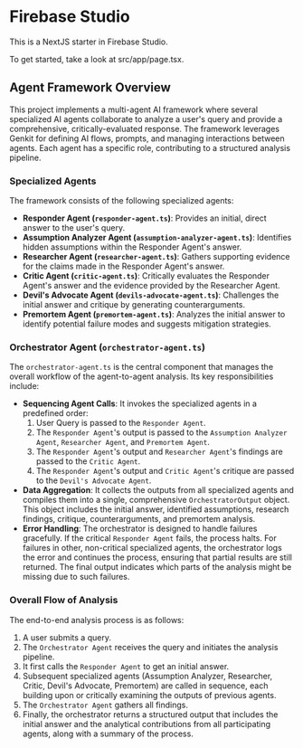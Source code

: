 # Firebase Studio

This is a NextJS starter in Firebase Studio.

To get started, take a look at src/app/page.tsx.

## Agent Framework Overview

This project implements a multi-agent AI framework where several specialized AI agents collaborate to analyze a user's query and provide a comprehensive, critically-evaluated response. The framework leverages Genkit for defining AI flows, prompts, and managing interactions between agents. Each agent has a specific role, contributing to a structured analysis pipeline.

### Specialized Agents

The framework consists of the following specialized agents:

*   **Responder Agent (`responder-agent.ts`)**: Provides an initial, direct answer to the user's query.
*   **Assumption Analyzer Agent (`assumption-analyzer-agent.ts`)**: Identifies hidden assumptions within the Responder Agent's answer.
*   **Researcher Agent (`researcher-agent.ts`)**: Gathers supporting evidence for the claims made in the Responder Agent's answer.
*   **Critic Agent (`critic-agent.ts`)**: Critically evaluates the Responder Agent's answer and the evidence provided by the Researcher Agent.
*   **Devil's Advocate Agent (`devils-advocate-agent.ts`)**: Challenges the initial answer and critique by generating counterarguments.
*   **Premortem Agent (`premortem-agent.ts`)**: Analyzes the initial answer to identify potential failure modes and suggests mitigation strategies.

### Orchestrator Agent (`orchestrator-agent.ts`)

The `orchestrator-agent.ts` is the central component that manages the overall workflow of the agent-to-agent analysis. Its key responsibilities include:

*   **Sequencing Agent Calls**: It invokes the specialized agents in a predefined order:
    1.  User Query is passed to the `Responder Agent`.
    2.  The `Responder Agent`'s output is passed to the `Assumption Analyzer Agent`, `Researcher Agent`, and `Premortem Agent`.
    3.  The `Responder Agent`'s output and `Researcher Agent`'s findings are passed to the `Critic Agent`.
    4.  The `Responder Agent`'s output and `Critic Agent`'s critique are passed to the `Devil's Advocate Agent`.
*   **Data Aggregation**: It collects the outputs from all specialized agents and compiles them into a single, comprehensive `OrchestratorOutput` object. This object includes the initial answer, identified assumptions, research findings, critique, counterarguments, and premortem analysis.
*   **Error Handling**: The orchestrator is designed to handle failures gracefully. If the critical `Responder Agent` fails, the process halts. For failures in other, non-critical specialized agents, the orchestrator logs the error and continues the process, ensuring that partial results are still returned. The final output indicates which parts of the analysis might be missing due to such failures.

### Overall Flow of Analysis

The end-to-end analysis process is as follows:

1.  A user submits a query.
2.  The `Orchestrator Agent` receives the query and initiates the analysis pipeline.
3.  It first calls the `Responder Agent` to get an initial answer.
4.  Subsequent specialized agents (Assumption Analyzer, Researcher, Critic, Devil's Advocate, Premortem) are called in sequence, each building upon or critically examining the outputs of previous agents.
5.  The `Orchestrator Agent` gathers all findings.
6.  Finally, the orchestrator returns a structured output that includes the initial answer and the analytical contributions from all participating agents, along with a summary of the process.
